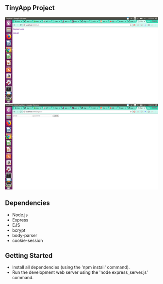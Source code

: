 ## TinyApp Project
!["Screenshot of URLs page"](https://github.com/samsamkim/secondproject/blob/master/docs/urls-page.png?raw=true)
!["Screenshot of register page"](https://github.com/samsamkim/secondproject/blob/master/docs/register.png?raw=true)

## Dependencies

- Node.js
- Express
- EJS
- bcrypt
- body-parser
- cookie-session

## Getting Started

- Install all dependencies (using the 'npm install' command).
- Run the development web server using the 'node express_server.js' command.

